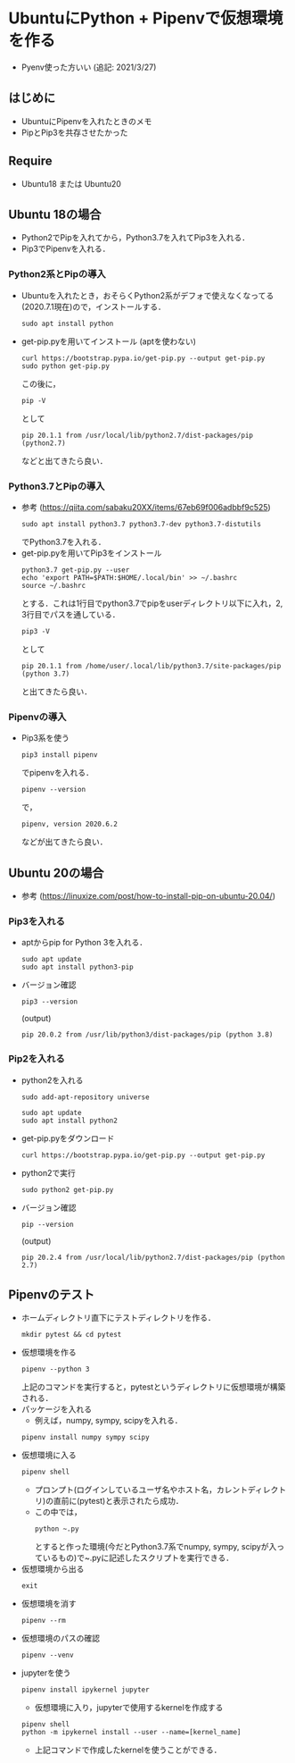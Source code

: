 # UbuntuにPython + Pipenvで仮想環境を作る
- Pyenv使った方いい (追記: 2021/3/27)
## はじめに
- UbuntuにPipenvを入れたときのメモ
- PipとPip3を共存させたかった
## Require
- Ubuntu18 または Ubuntu20
## Ubuntu 18の場合
- Python2でPipを入れてから，Python3.7を入れてPip3を入れる．
- Pip3でPipenvを入れる．
### Python2系とPipの導入
- Ubuntuを入れたとき，おそらくPython2系がデフォで使えなくなってる(2020.7.1現在)ので，インストールする．
    ```
    sudo apt install python
    ```
- get-pip.pyを用いてインストール (aptを使わない)
    ```
    curl https://bootstrap.pypa.io/get-pip.py --output get-pip.py
    sudo python get-pip.py
    ```
    この後に，
    ```
    pip -V
    ```
    として
    ```
    pip 20.1.1 from /usr/local/lib/python2.7/dist-packages/pip (python2.7)
    ```
    などと出てきたら良い．
### Python3.7とPipの導入
- 参考 (https://qiita.com/sabaku20XX/items/67eb69f006adbbf9c525)
    ```
    sudo apt install python3.7 python3.7-dev python3.7-distutils
    ```
    でPython3.7を入れる．
- get-pip.pyを用いてPip3をインストール
    ```
    python3.7 get-pip.py --user
    echo 'export PATH=$PATH:$HOME/.local/bin' >> ~/.bashrc
    source ~/.bashrc
    ```
    とする．これは1行目でpython3.7でpipをuserディレクトリ以下に入れ，2, 3行目でパスを通している．
    ```
    pip3 -V
    ```
    として
    ```
    pip 20.1.1 from /home/user/.local/lib/python3.7/site-packages/pip (python 3.7)
    ```
    と出てきたら良い．
### Pipenvの導入
- Pip3系を使う
    ```
    pip3 install pipenv
    ```
    でpipenvを入れる．
    ```
    pipenv --version
    ```
    で，
    ```
    pipenv, version 2020.6.2
    ```
    などが出てきたら良い．

## Ubuntu 20の場合
- 参考 (https://linuxize.com/post/how-to-install-pip-on-ubuntu-20.04/)
### Pip3を入れる
- aptからpip for Python 3を入れる．
    ```
    sudo apt update
    sudo apt install python3-pip
    ```
- バージョン確認
    ```
    pip3 --version
    ```
    (output)
    ```
    pip 20.0.2 from /usr/lib/python3/dist-packages/pip (python 3.8)
    ```

### Pip2を入れる
- python2を入れる
    ```
    sudo add-apt-repository universe
    ```
    ```
    sudo apt update
    sudo apt install python2
    ```
- get-pip.pyをダウンロード
    ```
    curl https://bootstrap.pypa.io/get-pip.py --output get-pip.py
    ```
- python2で実行
    ```
    sudo python2 get-pip.py
    ```
- バージョン確認
    ```
    pip --version
    ```
    (output)
    ```
    pip 20.2.4 from /usr/local/lib/python2.7/dist-packages/pip (python 2.7)
    ```


## Pipenvのテスト
- ホームディレクトリ直下にテストディレクトリを作る．
    ```
    mkdir pytest && cd pytest
    ```
- 仮想環境を作る
    ```
    pipenv --python 3
    ```
    上記のコマンドを実行すると，pytestというディレクトリに仮想環境が構築される．
- パッケージを入れる
    - 例えば，numpy, sympy, scipyを入れる．
    ```
    pipenv install numpy sympy scipy
    ```
- 仮想環境に入る
    ```
    pipenv shell
    ```
    - プロンプト(ログインしているユーザ名やホスト名，カレントディレクトリ)の直前に(pytest)と表示されたら成功．
    - この中では，
        ```
        python ~.py
        ```
        とすると作った環境(今だとPython3.7系でnumpy, sympy, scipyが入っているもの)で~.pyに記述したスクリプトを実行できる．
- 仮想環境から出る
    ```
    exit
    ```
- 仮想環境を消す
    ```
    pipenv --rm
    ```
- 仮想環境のパスの確認
    ```
    pipenv --venv
    ```
- jupyterを使う
    ```
    pipenv install ipykernel jupyter
    ```
    - 仮想環境に入り，jupyterで使用するkernelを作成する
    ```
    pipenv shell
    python -m ipykernel install --user --name=[kernel_name]
    ```
    - 上記コマンドで作成したkernelを使うことができる．
